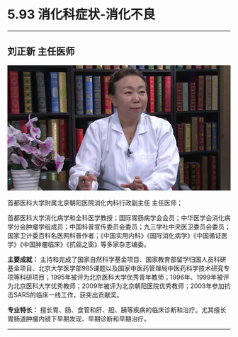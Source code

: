 # 5.93 消化科症状-消化不良

---

## 刘正新 主任医师

![1679370885033](image/c05_093/1679370885033.png)

首都医科大学附属北京朝阳医院消化内科行政副主任 主任医师；

首都医科大学消化病学和全科医学教授；国际胃肠病学会会员；中华医学会消化病学分会肿瘤学组成员；中国科普宣传委员会委员；九三学社中央医卫委员会委员；国家卫计委百科名医网科普作者；《中国实用内科》《国际消化病学》《中国循证医学》《中国肿瘤临床》《抗癌之窗》等多家杂志编委。

**主要成就：** 主持和完成了国家自然科学基金项目、国家教育部留学归国人员科研基金项目、北京大学医学部985课题以及国家中医药管理局中医药科学技术研究专项等科研项目；1995年被评为北京医科大学优秀青年教师；1996年、1999年被评为北京医科大学优秀教师；2009年被评为北京朝阳医院优秀教师；2003年参加抗击SARS的临床一线工作，获突出贡献奖。

**专业特长：** 擅长胃、肠、食管和肝、胆、胰等疾病的临床诊断和治疗。尤其擅长胃肠道肿瘤内镜下早期发现、早期诊断和早期治疗。

---
